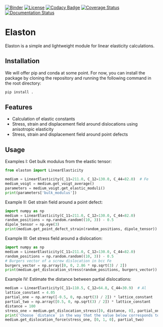 [![Binder](https://mybinder.org/badge_logo.svg)](https://mybinder.org/v2/gh/pyiron/elaston/HEAD)
[![License](https://img.shields.io/badge/License-BSD_3--Clause-blue.svg)](https://opensource.org/licenses/BSD-3-Clause)
[![Codacy Badge](https://app.codacy.com/project/badge/Grade/4aaeaca43ca54789ae5b328e17e1d937)](https://app.codacy.com/gh/pyiron/elaston/dashboard?utm_source=gh&utm_medium=referral&utm_content=&utm_campaign=Badge_grade)
[![Coverage Status](https://coveralls.io/repos/github/pyiron/elaston/badge.svg?branch=main)](https://coveralls.io/github/pyiron/elaston?branch=main)
[![Documentation Status](https://readthedocs.org/projects/elaston/badge/?version=latest)](https://elaston.readthedocs.io/en/latest/?badge=latest)

# Elaston

Elaston is a simple and lightweight module for linear elasticity calculations.

## Installation

We will offer pip and conda at some point. For now, you can install the package by cloning the repository and running the following command in the root directory:

```bash
pip install .
```

## Features

- Calculation of elastic constants
- Stress, strain and displacement field around dislocations using anisotropic elasticity
- Stress, strain and displacement field around point defects


## Usage

Examples I: Get bulk modulus from the elastic tensor:

```python
from elaston import LinearElasticity

medium = LinearElasticity(C_11=211.0, C_12=130.0, C_44=82.0)  # Fe
medium_voigt = medium.get_voigt_average()
parameters = medium_voigt.get_elastic_moduli()
print(parameters['bulk_modulus'])
```


Example II: Get strain field around a point defect:

```python
import numpy as np
medium = LinearElasticity(C_11=211.0, C_12=130.0, C_44=82.0)
random_positions = np.random.random((10, 3)) - 0.5
dipole_tensor = np.eye(3)
print(medium.get_point_defect_strain(random_positions, dipole_tensor))
```


Example III: Get stress field around a dislocation:

```python
import numpy as np
medium = LinearElasticity(C_11=211.0, C_12=130.0, C_44=82.0)
random_positions = np.random.random((10, 3)) - 0.5
# Burgers vector of a screw dislocation in bcc Fe
burgers_vector = np.array([0, 0, 2.86 * np.sqrt(3) / 2])
print(medium.get_dislocation_stress(random_positions, burgers_vector))
```

Example IV: Estimate the distance between partial dislocations:

```python
medium = LinearElasticity(C_11=110.5, C_12=64.8, C_44=30.9)  # Al
lattice_constant = 4.05
partial_one = np.array([-0.5, 0, np.sqrt(3) / 2]) * lattice_constant
partial_two = np.array([0.5, 0, np.sqrt(3) / 2]) * lattice_constant
distance = 100
stress_one = medium.get_dislocation_stress([0, distance, 0], partial_one)
print('Choose `distance` in the way that the value below corresponds to SFE')
medium.get_dislocation_force(stress_one, [0, 1, 0], partial_two)
```
